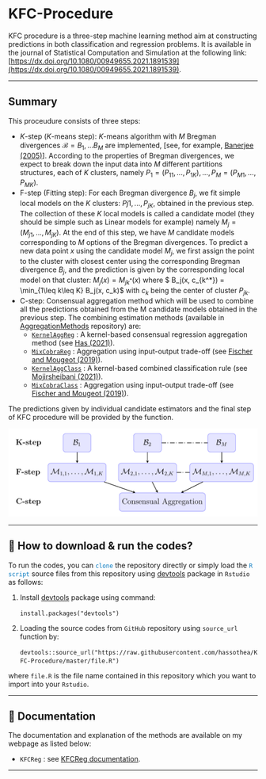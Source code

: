 # KFC-Procedure

KFC procedure is a three-step machine learning method aim at constructing predictions in both classification and regression problems.
It is available in the journal of Statistical Computation and Simulation at the following link: [https://dx.doi.org/10.1080/00949655.2021.1891539](https://dx.doi.org/10.1080/00949655.2021.1891539).

--- 

## Summary

This proceudure consists of three steps:
- $K$-step ($K$-means step): $K$-means algorithm with $M$ Bregman divergences $\mathcal{B}=B_1, ... B_M$ are implemented, [see, for example, [Banerjee (2005)](https://jmlr.org/papers/v6/banerjee05b.html)]. According to the properties of Bregman divergences, we expect to break down the input data into $M$ different partitions structures, each of $K$ clusters, namely $P_1=(P_{11},...,P_{1K}), ..., P_M=(P_{M1},...,P_{MK})$.
- F-step (Fitting step): For each Bregman divergence $B_j$, we fit simple local models on the $K$ clusters: $P{j1},...,P_{jK}$, obtained in the previous step. The collection of these $K$ local models is called a candidate model (they should be simple such as Linear models for example) namely $M_j=(M_{j1},...,M_{jK})$. At the end of this step, we have $M$ candidate models corresponding to $M$ options of the Bregman divergences. To predict a new data point $x$ using the candidate model $M_j$, we first assign the point to the cluster with closest center using the corresponding Bregman divergence $B_j$, and the prediction is given by the corresponding local model on that cluster: $M_j(x)=M_{jk^*}(x)$ where $ B_j(x, c_{k^*}) = \min_{1\leq k\leq K} B_j(x, c_k)$ with $c_k$ being the center of cluster $P_{jk}$.
- C-step: Consensual aggregation method which will be used to combine all the predictions obtained from the M candidate models obtained in the previous step. The combining estimation methods (available in [AggregationMethods](https://github.com/hassothea/AggregationMethods) repository) are:
   - [`KernelAggReg`](https://hassothea.github.io/files/CodesPhD/KernelAggReg.html) : A kernel-based consensual regression aggregation method (see [Has (2021)](https://hal.archives-ouvertes.fr/hal-02884333v5)).
   - [`MixCobraReg`](https://hassothea.github.io/files/CodesPhD/MixCobraReg.html) : Aggregation using input-output trade-off (see [Fischer and Mougeot (2019)](https://www.sciencedirect.com/science/article/pii/S0378375818302349)).
   - [`KernelAggClass`](https://hassothea.github.io/files/CodesPhD/KernelAggClass.html) : A kernel-based combined classification rule (see [Mojirsheibani (2021)](https://www.sciencedirect.com/science/article/pii/S0167715200000249)).
   - [`MixCobraClass`](https://hassothea.github.io/files/CodesPhD/MixCobraClass.html) : Aggregation using input-output trade-off (see [Fischer and Mougeot (2019)](https://www.sciencedirect.com/science/article/pii/S0378375818302349)).

The predictions given by individual candidate estimators and the final step of KFC procedure will be provided by the function.

![The summary of KFC procedure.](kfc.png)

--- 

## &#128270; How to download & run the codes?

To run the codes, you can <span style="color: #097BC1">`clone`</span> the repository directly or simply load the <span style="color: #097BC1">`R script`</span> source files from this repository using [devtools](https://cran.r-project.org/web/packages/devtools/index.html) package in `Rstudio` as follows:

1. Install [devtools](https://cran.r-project.org/web/packages/devtools/index.html) package using command: 

    `install.packages("devtools")`

2. Loading the source codes from `GitHub` repository using `source_url` function by: 

    `devtools::source_url("https://raw.githubusercontent.com/hassothea/KFC-Procedure/master/file.R")`

where `file.R` is the file name contained in this repository which you want to import into your `Rstudio`.

---

## &#128214; Documentation

The documentation and explanation of the methods are available on my webpage as listed below:

- `KFCReg` : see [KFCReg documentation](https://hassothea.github.io/files/CodesPhD/KFCReg.html).

----
